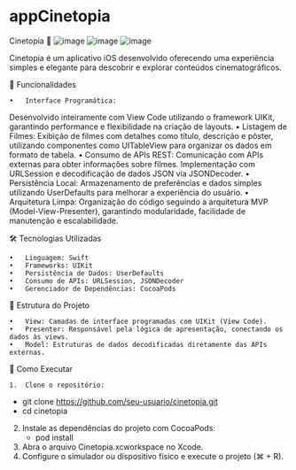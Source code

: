 # appCinetopia
Cinetopia 🎥
![image](https://github.com/user-attachments/assets/4fc13de2-e2e4-4b41-aa19-8e72167c9c3c)
![image](https://github.com/user-attachments/assets/777cdc0f-4be9-46bf-ac53-e8d4c53ec0c6)
![image](https://github.com/user-attachments/assets/db8f05c2-766a-4c4b-ad36-557f68881f90)


Cinetopia é um aplicativo iOS desenvolvido oferecendo uma experiência simples e elegante para descobrir e explorar conteúdos cinematográficos.

📱 Funcionalidades

	•	Interface Programática:
Desenvolvido inteiramente com View Code utilizando o framework UIKit, garantindo performance e flexibilidade na criação de layouts.
	•	Listagem de Filmes:
Exibição de filmes com detalhes como título, descrição e pôster, utilizando componentes como UITableView para organizar os dados em formato de tabela.
	•	Consumo de APIs REST:
Comunicação com APIs externas para obter informações sobre filmes. Implementação com URLSession e decodificação de dados JSON via JSONDecoder.
	•	Persistência Local:
Armazenamento de preferências e dados simples utilizando UserDefaults para melhorar a experiência do usuário.
	•	Arquitetura Limpa:
Organização do código seguindo a arquitetura MVP (Model-View-Presenter), garantindo modularidade, facilidade de manutenção e escalabilidade.

🛠️ Tecnologias Utilizadas

	•	Linguagem: Swift
	•	Frameworks: UIKit
	•	Persistência de Dados: UserDefaults
	•	Consumo de APIs: URLSession, JSONDecoder
	•	Gerenciador de Dependências: CocoaPods

📂 Estrutura do Projeto

	•	View: Camadas de interface programadas com UIKit (View Code).
	•	Presenter: Responsável pela lógica de apresentação, conectando os dados às views.
	•	Model: Estruturas de dados decodificadas diretamente das APIs externas.

🚀 Como Executar

	1.	Clone o repositório:
   - git clone https://github.com/seu-usuario/cinetopia.git
   - cd cinetopia

2.	Instale as dependências do projeto com CocoaPods:
	- pod install
3.	Abra o arquivo Cinetopia.xcworkspace no Xcode.
4.	Configure o simulador ou dispositivo físico e execute o projeto (⌘ + R).
